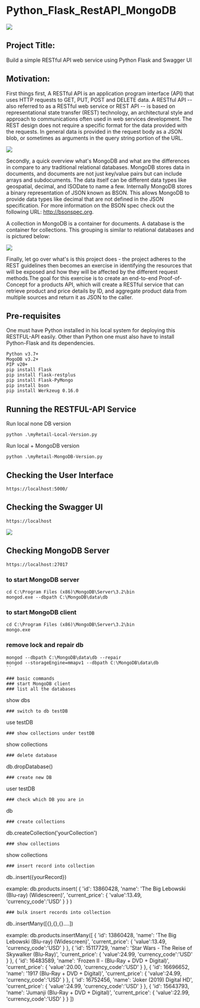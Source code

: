 # Python_Flask_RestAPI_MongoDB
![](/images/Flask+Mongo.jpg)

## Project Title: 
Build a simple RESTful API web service using Python Flask and Swagger UI 

## Motivation: 
First things first, A RESTful API is an application program interface (API) that uses HTTP requests to GET, PUT, POST and DELETE data. A RESTful API -- also referred to as a RESTful web service or REST API -- is based on representational state transfer (REST) technology, an architectural style and approach to communications often used in web services development. The REST design does not require a specific format for the data provided with the requests. In general data is provided in the request body as a JSON blob, or sometimes as arguments in the query string portion of the URL.

![](/images/REST.png)

Secondly, a quick overview what's MongoDB and what are the differences in compare to any traditional relational databases. 
MongoDB stores data in documents, and documents are not just key/value pairs but can include arrays and subdocuments. The data itself can be different data types like geospatial, decimal, and ISODate to name a few. Internally MongoDB stores a binary representation of JSON known as BSON. This allows MongoDB to provide data types like decimal that are not defined in the JSON specification. For more information on the BSON spec check out the following URL: http://bsonspec.org.

A collection in MongoDB is a container for documents. A database is the container for collections. This grouping is similar to relational databases and is pictured below:

![](/images/MongoDB.png)

Finally, let go over what's is this project does - the project adheres to the REST guidelines then becomes an exercise in identifying the resources that will be exposed and how they will be affected by the different request methods.The goal for this exercise is to create an end-to-end Proof-of-Concept for a products API, which will create a RESTful service that can retrieve product and price details by ID, and aggregate product data from multiple sources and return it as JSON to the caller. 

## Pre-requisites

One must have Python installed in his local system for deploying this RESTFUL-API easily. Other than Python one must also have to install Python-Flask and its dependencies.

```
Python v3.7+ 
MogoDB v3.2+
PIP v20+
pip install Flask 
pip install flask-restplus
pip install Flask-PyMongo
pip install bson
pip install Werkzeug 0.16.0
```

## Running the RESTFUL-API Service

Run local none DB version
```
python .\myRetail-Local-Version.py
```
Run local + MongoDB version
```
python .\myRetail-MongoDB-Version.py
```

## Checking the User Interface
```
https://localhost:5000/
```

## Checking the Swagger UI 
```
https://localhost
```
![](/images/Swagger.png)

## Checking MongoDB Server
```
https://localhost:27017
```

### to start MongoDB server
```
cd C:\Program Files (x86)\MongoDB\Server\3.2\bin
mongod.exe --dbpath C:\MongoDB\data\db
```

### to start MongoDB client 
```
cd C:\Program Files (x86)\MongoDB\Server\3.2\bin
mongo.exe
```

### remove lock and repair db
```
mongod --dbpath C:\MongoDB\data\db --repair
mongod --storageEngine=mmapv1 --dbpath C:\MongoDB\data\db
``

### basic commands
### start MongoDB client
### list all the databases
``` 
show dbs 
```
### switch to db testDB
```
use testDB 
```
### show collections under testDB
```
show collections
```
### delete database 
```
db.dropDatabase()
```
### create new DB 
```
user testDB
```
### check which DB you are in 
```
db
```
### create collections 
```
db.createCollection('yourCollection')
```
### show collections 
```
show collections
```
### insert record into collection 
```
db.<yourCollection>.insert({yourRecord})

example: db.products.insert(
    {
        'id': 13860428,
        'name': 'The Big Lebowski (Blu-ray) (Widescreen)',
        'current_price': {
            'value':13.49,
            'currency_code':'USD'
        }
    }
)
```
### bulk insert records into collection 
```
db.<yourColleciton>.insertMany([{},{},{}....])

example: 
db.products.insertMany([
    {
        'id': 13860428,
        'name': 'The Big Lebowski (Blu-ray) (Widescreen)',
        'current_price': {
            'value':13.49,
            'currency_code':'USD'
        }
    },
    {
        'id': 15117729,
        'name': 'Star Wars - The Reise of Skywalker (Blu-Ray)',
        'current_price': {
            'value':24.99,
            'currency_code':'USD'
        }
    },
    {
        'id': 16483589,
        'name': 'Frozen II - (Blu-Ray + DVD + Digital)',
        'current_price': {
            'value':20.00,
            'currency_code':'USD'
        }
    },
    {
        'id': 16696652,
        'name': '1917 (Blu-Ray + DVD + Digital)',
        'current_price': {
            'value':24.99,
            'currency_code':'USD'
        }
    },
    {
        'id': 16752456,
        'name': 'Joker (2019) Digital HD',
        'current_price': {
            'value':24.99,
            'currency_code':'USD'
        }
    },
    {
        'id': 15643793,
        'name': 'Jumanji (Blu-Ray + DVD + Digital)',
        'current_price': {
            'value':22.99,
            'currency_code':'USD'
        }
    }
])

```